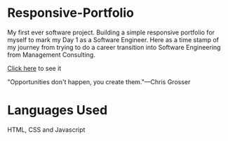 # Responsive-Portfolio
My first ever software project. Building a simple responsive portfolio for myself to mark my Day 1 as a Software Engineer. Here as a time stamp of my journey from trying to do a career transition into Software Engineering from Management Consulting. 

[Click here](https://le-jared.github.io/Responsive-Portfolio/) to see it

"Opportunities don't happen, you create them."—Chris Grosser

# Languages Used
HTML, CSS and Javascript



